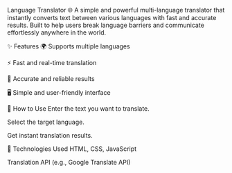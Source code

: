 Language Translator 🌐
A simple and powerful multi-language translator that instantly converts text between various languages with fast and accurate results.
Built to help users break language barriers and communicate effortlessly anywhere in the world.

✨ Features
🌍 Supports multiple languages

⚡ Fast and real-time translation

🎯 Accurate and reliable results

🖥️ Simple and user-friendly interface

🚀 How to Use
Enter the text you want to translate.

Select the target language.

Get instant translation results.

📌 Technologies Used
HTML, CSS, JavaScript

Translation API (e.g., Google Translate API)
